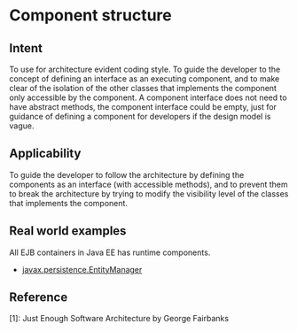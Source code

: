 # Component structure

## Intent
To use for architecture evident coding style. To guide the developer to the concept of defining an interface as an 
executing component, and to make clear of the isolation of the other classes that implements the component only 
accessible by the component. A component interface does not need to have  abstract methods, the component interface could 
be empty, just for guidance of defining a component for developers if the design model is vague.

## Applicability
To guide the developer to follow the architecture by defining the components as an interface (with accessible methods),
 and to prevent them to break the architecture by trying to modify the visibility level of the classes that implements 
 the component.

## Real world examples
All EJB containers in Java EE has runtime components.

* [javax.persistence.EntityManager](https://docs.oracle.com/javaee/7/api/javax/persistence/EntityManager.html)

## Reference
[1]: Just Enough Software Architecture by George Fairbanks